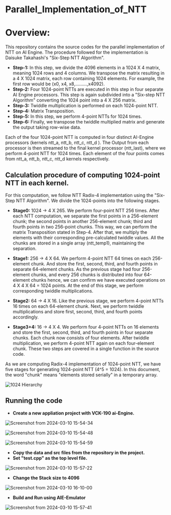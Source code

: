 # Parallel_Implementation_of_NTT

# Overview:
This repository contains the source codes for the parallel implementation of NTT on AI Engine. The procedure followed for the implementation is Daisuke Takahashi's "Six-Step NTT Algorithm".

* **Step-1:** In this step, we divide the 4096 elements in a 1024 X 4 matrix, meaning 1024 rows and 4 columns. We transpose the matrix resulting in a 4 X 1024 matrix, each row containing 1024 elements. For example, the first row would be (x0, x4, x8,.........,x4092).
* **Step-2:** Four 1024-point NTTs are executed in this step in four separate AI Engine processors. This step is again subdivided into a "Six-step NTT Algorithm" converting the 1024 point into a  4 X 256 matrix.
* **Step-3:** Twiddle multiplication is performed on each 1024-point NTT.
* **Step-4:** Matrix Transposition.
* **Step-5:** In this step, we perform 4-point NTTs for 1024 times.
* **Step-6:** Finally, we transpose the twiddle multiplied matrix and generate the output taking row-wise data.

Each of the four 1024-point NTT is computed in four distinct AI-Engine processors (kernels ntt_a, ntt_b, ntt_c, ntt_d ). The Output from each processor is then streamed to the final kernel processor (ntt_last), where we perform 4-point NTT for 1024 times. Each element of the four points comes from ntt_a, ntt_b, ntt_c, ntt_d kernels respectively.

## Calculation procedure of computing 1024-point NTT in each kernel.
For this computation, we follow NTT Radix-4 implementation using the "Six-Step NTT Algorithm". We divide the 1024-points into the following stages.

* **Stage0:** 1024 -> 4 X 265. We perform four-point NTT 256 times. After each NTT computation, we separate the first points in a 256-element chunk; the second points in another 256-element chunk; third and fourth points in two 256-point chunks. This way, we can perform the matrix Transposition stated in Step-4. After that, we multiply the elements with their corresponding pre-calculated twiddle values. All the chunks are stored in a single array (ntt_temp1), maintaining the separation.
 
* **Stage1:** 256 -> 4 X 64. We perform 4-point NTT 64 times on each 256-element chunk. And store the first, second, third, and fourth points in separate 64-element chunks. As the previous stage had four 256-element chunks, and every 256 chunks is distributed into four 64-element chunks hence, we can confirm we have executed operations on 4 X 4 X 64 = 1024 points. At the end of this stage, we perform corresponding twiddle multiplications.

* **Stage2:** 64 -> 4 X 16. Like the previous stage, we perform 4-point NTTs 16 times on each 64-element chunk. Next, we perform twiddle multiplications and store first, second, third, and fourth points accordingly.

* **Stage3+4:** 16 -> 4 X 4. We perform four 4-point NTTs on 16 elements and store the first, second, third, and fourth points in four separate chunks. Each chunk now consists of four elements. After twiddle multiplication, we perform 4-point NTT again on each four-element chunk. These two steps are covered in a single function in the source code.

As we are computing Radix-4 implementation of 1024-point NTT, we have five stages for generating 1024-point NTT (4^5 = 1024). In this document, the word "chunk" means "elements stored serially" in a temporary array.

![1024 Hierarchy](https://github.com/Fahim-103/Parallel_Implementation_of_NTT/assets/127331206/96c0f4dc-404e-4ec6-9fe5-f76e8937b5ad)

## Running the code
* **Create a new appliation project with VCK-190 ai-Engine.**

![Screenshot from 2024-03-10 15-54-34](https://github.com/Fahim-103/Parallel_Implementation_of_NTT/assets/127331206/a7a5f2f6-f615-45de-a702-eff45e09fce4)

![Screenshot from 2024-03-10 15-54-48](https://github.com/Fahim-103/Parallel_Implementation_of_NTT/assets/127331206/ce04a028-a25f-4cd5-929c-f76ca2274298)

![Screenshot from 2024-03-10 15-54-59](https://github.com/Fahim-103/Parallel_Implementation_of_NTT/assets/127331206/081d92db-6067-443b-91c4-07aa747ba278)

*  **Copy the data and src files from the repository in the project.**
*  **Set "test.cpp" as the top level file.**

![Screenshot from 2024-03-10 15-57-22](https://github.com/Fahim-103/Parallel_Implementation_of_NTT/assets/127331206/fe41d407-b1f3-4d18-8a30-b6981db591b0)

* **Change the Stack size to 4096**

![Screenshot from 2024-03-10 16-10-00](https://github.com/Fahim-103/Parallel_Implementation_of_NTT/assets/127331206/5bccd95a-d69e-4dc4-a220-85320fb04e51)

* **Build and Run using AIE-Emulator**

![Screenshot from 2024-03-10 15-57-41](https://github.com/Fahim-103/Parallel_Implementation_of_NTT/assets/127331206/9ffbb36e-e8a9-4f1a-b7ea-2b5dfef25ddb)


 
